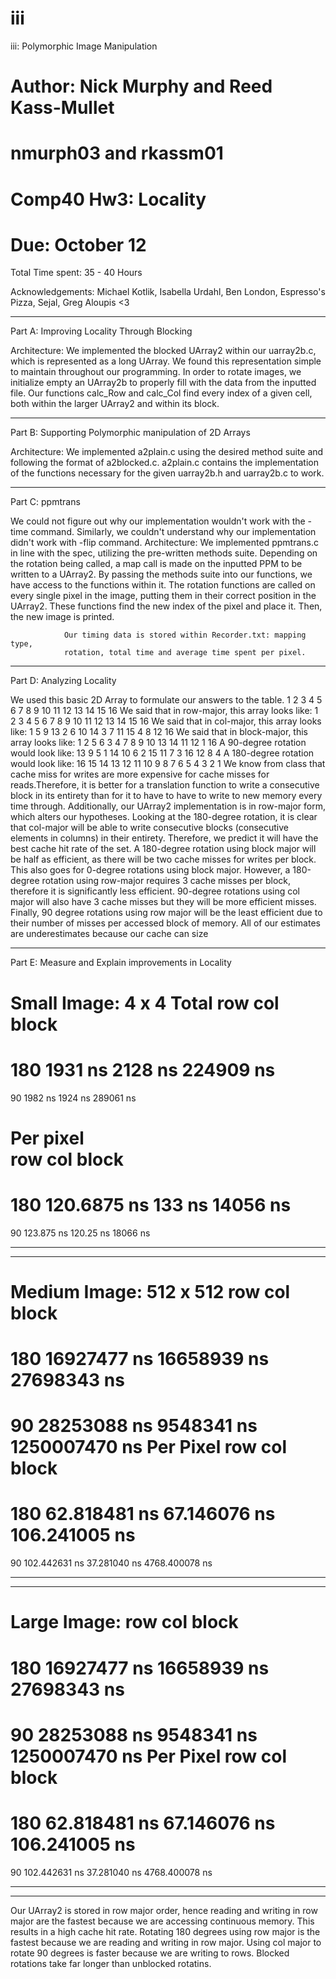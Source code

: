 # iii
iii: Polymorphic Image Manipulation
#
# Author: Nick Murphy and Reed Kass-Mullet
# nmurph03 and rkassm01
# Comp40 Hw3: Locality
# Due: October 12


Total Time spent: 35 - 40 Hours

Acknowledgements:
Michael Kotlik, Isabella Urdahl, Ben London, Espresso's Pizza, 
Sejal, Greg Aloupis <3

_______________________________________________________________________________
Part A: Improving Locality Through Blocking


Architecture: We implemented the blocked UArray2 within our uarray2b.c,
                which is represented as a long UArray. We found this
                representation simple to maintain throughout our programming. 
                In order to rotate images, we initialize empty an UArray2b
                to properly fill with the data from the inputted file. 
                Our functions calc_Row and calc_Col find every index of a
                given cell, both within the larger UArray2 and within
                its block.  

_______________________________________________________________________________
Part B: Supporting Polymorphic manipulation of 2D Arrays


Architecture: We implemented a2plain.c using the desired method suite and 
                following the format of a2blocked.c. a2plain.c contains the
                implementation of the functions necessary for the given 
                uarray2b.h and uarray2b.c to work.  
_________________________________________________________________
Part C: ppmtrans

We could not figure out why our implementation wouldn't work with the
-time command. Similarly, we couldn't understand why our implementation didn't
work with -flip command. 
Architecture: We implemented ppmtrans.c in line with the spec, 
                utilizing the pre-written methods suite. Depending on
                the rotation being called, a map call is made on the
                inputted PPM to be written to a UArray2. 
                By passing the methods suite into our functions, 
                we have access to the functions within it. 
                The rotation functions are called on every single pixel in the
                image, putting them in their correct position in the UArray2. 
                These functions find the new index of the pixel and place it. 
                Then, the new image is printed. 

                Our timing data is stored within Recorder.txt: mapping type,
                rotation, total time and average time spent per pixel. 
______________________________________________________________
Part D: Analyzing Locality

We used this basic 2D Array to formulate our answers to the table.
1 2 3 4
5 6 7 8
9 10 11 12
13 14 15 16
We said that in row-major, this array looks like:
1 2 3 4 5 6 7 8 9 10 11 12 13 14 15 16
We said that in col-major, this array looks like:
1 5 9 13 2 6 10 14 3 7 11 15 4 8 12 16
We said that in block-major, this array looks like:
1 2 5 6 3 4 7 8 9 10 13 14 11 12 1 16
A 90-degree rotation would look like:
13 9 5 1
14 10 6 2
15 11 7 3
16 12 8 4
A 180-degree rotation would look like:
16 15 14 13
12 11 10 9
8 7 6 5
4 3 2 1
We know from class that cache miss for writes are more expensive
for cache misses for reads.Therefore, it is better for a 
translation function to write a consecutive block in 
its entirety than for it to have to have to write to new 
memory every time through. 
Additionally, our UArray2 implementation is in row-major 
form, which alters our hypotheses.
Looking at the 180-degree rotation, it is clear that col-major 
will be able to write 
consecutive blocks (consecutive elements in columns) in their entirety. 
Therefore, we predict it will have the best cache hit rate of the set. 
A 180-degree rotation using block major will be half as efficient,
as there will be two
cache misses for writes per block. This also goes for 
0-degree rotations using block major. 
However, a 180-degree rotation using row-major requires 
3 cache misses per block, 
therefore it is significantly  less efficient. 90-degree rotations using
col major will also have 3 cache misses 
but they will be more efficient misses. 
Finally, 90 degree rotations using row major 
will be the least efficient due to their
number of misses per accessed block of memory.
All of our estimates are underestimates 
because our cache can size 
______________________________________________________________________________
Part E: Measure and Explain improvements in Locality

Small Image: 4 x 4
Total
        row             col             block
================================================
180     1931 ns         2128 ns         224909 ns
================================================
90      1982 ns         1924 ns         289061 ns

Per pixel        
        row             col             block
================================================
180     120.6875 ns     133 ns          14056 ns
================================================
90      123.875 ns      120.25 ns       18066 ns
____________________________________________________________
____________________________________________________________

Medium Image: 512 x 512
        row             col             block
================================================
180     16927477 ns     16658939 ns     27698343 ns
================================================
90      28253088 ns     9548341 ns      1250007470 ns
Per Pixel
        row             col             block
================================================
180     62.818481 ns    67.146076 ns    106.241005 ns
================================================
90      102.442631 ns   37.281040 ns    4768.400078 ns
____________________________________________________________
____________________________________________________________

Large Image: 
        row             col             block
================================================
180     16927477 ns     16658939 ns     27698343 ns
================================================
90      28253088 ns     9548341 ns      1250007470 ns
Per Pixel
        row             col             block
================================================
180     62.818481 ns    67.146076 ns    106.241005 ns
================================================
90      102.442631 ns   37.281040 ns    4768.400078 ns
____________________________________________________________
____________________________________________________________


Our UArray2 is stored in row major order, hence reading and writing 
in row major are the fastest because we are accessing continuous memory. 
This results in a high cache hit rate. Rotating 180 degrees using row major 
is the fastest because we are reading and writing in row major. 
Using col major to rotate 90 degrees is faster because we are writing to rows.
Blocked rotations take far longer than unblocked rotatins. 

